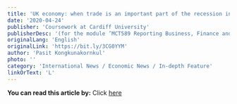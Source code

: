 ```yaml
---
title: 'UK economy: when trade is an important part of the recession in 2020'
date: '2020-04-24'
publisher: 'Coursework at Cardiff University'
publisherDesc: '(for the module ’MCT589 Reporting Business, Finance and Economics’)'
originalLang: 'English'
originalLink: 'https://bit.ly/3CG0YYM'
author: 'Pasit Kongkunakornkul'
photo: ''
category: 'International News / Economic News / In-depth Feature'
linkOrText: 'L'
---
```


**You can read this article by:** Click [here](https://bit.ly/3CG0YYM)